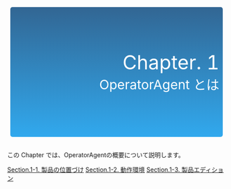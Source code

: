 <table style="border-collapse: separate; border-spacing: 5px 0; margin: 0 auto; width: 500px;">
  <tr>
    <td style="color: #fff; background: linear-gradient(#326693, #31A9EE); border-radius: 5px; width: 600px; height: 300px; text-align: right;">
      <font style="font-size: 45px">Chapter. 1</font><br />
      <font style="font-size: 30px">OperatorAgent とは</font>
    </td>
  </tr>
</table>
<br />

この Chapter では、OperatorAgentの概要について説明します。

[Section.1-1.	製品の位置づけ](1-1.md)
[Section.1-2.	動作環境](1-2.md)
[Section.1-3.	製品エディション](1-3.md)
